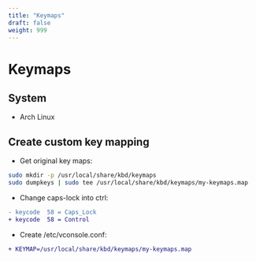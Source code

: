 ```yaml
---
title: "Keymaps"
draft: false
weight: 999
---
```


# Keymaps

## System

- Arch Linux

## Create custom key mapping

- Get original key maps:

```sh
sudo mkdir -p /usr/local/share/kbd/keymaps
sudo dumpkeys | sudo tee /usr/local/share/kbd/keymaps/my-keymaps.map
```

- Change caps-lock into ctrl:

```diff
- keycode  58 = Caps_Lock
+ keycode  58 = Control
```

- Create /etc/vconsole.conf:

```diff
+ KEYMAP=/usr/local/share/kbd/keymaps/my-keymaps.map
```
